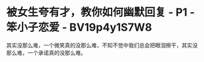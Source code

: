 # 被女生夸有才，教你如何幽默回复 - P1 - 笨小子恋爱 - BV19p4y1S7W8

其实没那么难，一个微笑真的没那么难，不知不觉中我们总会把眼泪擦干，其实没那么难，一个承诺真的没那么难。

